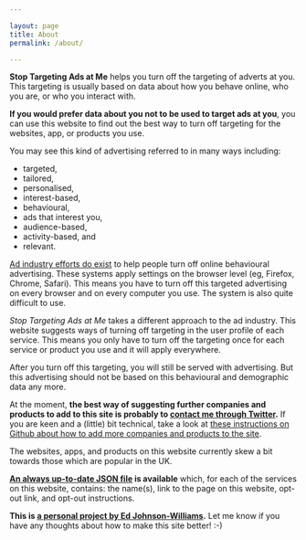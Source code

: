 ```yaml
---

layout: page
title: About
permalink: /about/

---
```


**Stop Targeting Ads at Me** helps you turn off the targeting of adverts at you. This targeting is usually based on data about how you behave online, who you are, or who you interact with.

**If you would prefer data about you not to be used to target ads at you**, you can use this website to find out the best way to turn off targeting for the websites, app, or products you use.

You may see this kind of advertising referred to in many ways including:

- targeted,
- tailored,
- personalised,
- interest-based,
- behavioural,
- ads that interest you,
- audience-based,
- activity-based, and
- relevant.

[Ad industry efforts do exist](http://www.youronlinechoices.com/uk/your-ad-choices) to help people turn off online behavioural advertising. These systems apply settings on the browser level (eg, Firefox, Chrome, Safari). This means you have to turn off this targeted advertising on every browser and on every computer you use. The system is also quite difficult to use.

*Stop Targeting Ads at Me* takes a different approach to the ad industry. This website suggests ways of turning off targeting in the user profile of each service. This means you only have to turn off the targeting once for each service or product you use and it will apply everywhere.

After you turn off this targeting, you will still be served with advertising. But this advertising should not be based on this behavioural and demographic data any more.

At the moment, **the best way of suggesting further companies and products to add to this site is probably to [contact me through Twitter](https://twitter.com/_edjw).** If you are keen and a (little) bit technical, take a look at [these instructions on Github about how to add more companies and products to the site](https://github.com/edjw/stop-targeting-ads-me#how-to-add-a-company-or-product-to-the-site).

The websites, apps, and products on this website currently skew a bit towards those which are popular in the UK.

**[An always up-to-date JSON file](/api/api.json) is available** which, for each of the services on this website, contains: the name(s), link to the page on this website, opt-out link, and opt-out instructions.

**This is [a personal project by Ed Johnson-Williams](https://twitter.com/_edjw).** Let me know if you have any thoughts about how to make this site better! :-)